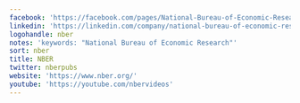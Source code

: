 ```yaml
---
facebook: 'https://facebook.com/pages/National-Bureau-of-Economic-Research/115165771829285'
linkedin: 'https://linkedin.com/company/national-bureau-of-economic-research'
logohandle: nber
notes: 'keywords: "National Bureau of Economic Research"'
sort: nber
title: NBER
twitter: nberpubs
website: 'https://www.nber.org/'
youtube: 'https://youtube.com/nbervideos'
---
```

